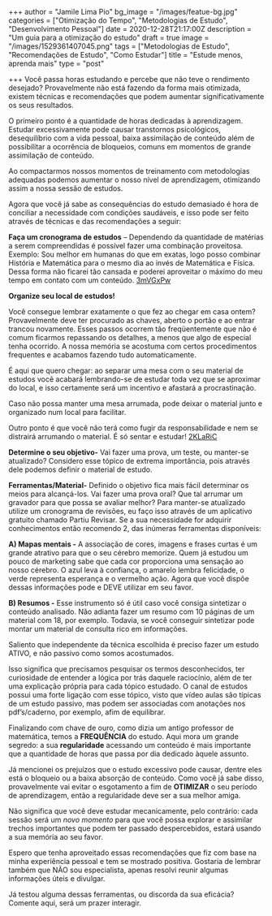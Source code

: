 +++
author = "Jamile Lima Pio"
bg_image = "/images/featue-bg.jpg"
categories = ["Otimização do Tempo", "Metodologias de Estudo", "Desenvolvimento Pessoal"]
date = 2020-12-28T21:17:00Z
description = "Um guia para a otimização do estudo"
draft = true
image = "/images/1529361407045.png"
tags = ["Metodologias de Estudo", "Recomendações de Estudo", "Como Estudar"]
title = "Estude menos, aprenda mais"
type = "post"

+++
Você passa horas estudando e percebe que não teve o rendimento desejado? Provavelmente não está fazendo da forma mais otimizada, existem técnicas e recomendações que podem aumentar significativamente os seus resultados.

O primeiro ponto é a quantidade de horas dedicadas à aprendizagem. Estudar excessivamente pode causar transtornos psicológicos, desequilíbrio com a vida pessoal, baixa assimilação de conteúdo além de possibilitar a ocorrência de bloqueios, comuns em momentos de grande assimilação de conteúdo.

Ao compactarmos nossos momentos de treinamento com metodologias adequadas podemos aumentar o nosso nível de aprendizagem, otimizando assim a nossa sessão de estudos.

Agora que você já sabe as consequências do estudo demasiado é hora de conciliar a necessidade com condições saudáveis, e isso pode ser feito através de técnicas e das recomendações a seguir:

**Faça um cronograma de estudos** – Dependendo da quantidade de matérias a serem compreendidas é possível fazer uma combinação proveitosa. Exemplo: Sou melhor em humanas do que em exatas, logo posso combinar História e Matemática para o mesmo dia ao invés de Matemática e Física. Dessa forma não ficarei tão cansada e poderei aproveitar o máximo do meu tempo em contato com um conteúdo. [3mVGxPw](https://bit.ly/3mVGxPw "Imagem Computador")

**Organize seu local de estudos!**

Você consegue lembrar exatamente o que fez ao chegar em casa ontem? Provavelmente deve ter procurado as chaves, aberto o portão e ao entrar trancou novamente. Esses passos ocorrem tão freqüentemente que não é comum ficarmos repassando os detalhes, a menos que algo de especial tenha ocorrido. A nossa memória se acostuma com certos procedimentos frequentes e acabamos fazendo tudo automaticamente.

É aqui que quero chegar: ao separar uma mesa com o seu material de estudos você acabará lembrando-se de estudar toda vez que se aproximar do local, e isso certamente será um incentivo e afastará a procrastinação.

Caso não possa manter uma mesa arrumada, pode deixar o material junto e organizado num local para facilitar.

Outro ponto é que você não terá como fugir da responsabilidade e nem se distrairá arrumando o material. É só sentar e estudar! [2KLaRiC](https://bit.ly/2KLaRiC "2KLaRiC")

**Determine o seu objetivo-** Vai fazer uma prova, um teste, ou manter-se atualizado? Considero esse tópico de extrema importância, pois através dele podemos definir o material de estudo.

**Ferramentas/Material-** Definido o objetivo fica mais fácil determinar os meios para alcançá-los. Vai fazer uma prova oral? Que tal arrumar um gravador para que possa se avaliar melhor? Para manter-se atualizado utilize um cronograma de revisões, eu faço isso através de um aplicativo gratuito chamado Partiu Revisar. Se a sua necessidade for adquirir conhecimentos então recomendo 2, das inúmeras ferramentas disponíveis:

**A) Mapas mentais -** A associação de cores, imagens e frases curtas é um grande atrativo para que o seu cérebro memorize. Quem já estudou um pouco de marketing sabe que cada cor proporciona uma sensação ao nosso cérebro. O azul leva à confiança, o amarelo lembra felicidade, o verde representa esperança e o vermelho ação. Agora que você dispõe dessas informações pode e DEVE utilizar em seu favor.

**B) Resumos -** Esse instrumento só é útil caso você consiga sintetizar o conteúdo analisado. Não adianta fazer um resumo com 10 páginas de um material com 18, por exemplo. Todavia, se você conseguir sintetizar pode montar um material de consulta rico em informações.

Saliento que independente da técnica escolhida é preciso fazer um estudo ATIVO, e não passivo como somos acostumados.

Isso significa que precisamos pesquisar os termos desconhecidos, ter curiosidade de entender a lógica por trás daquele raciocínio, além de ter uma explicação própria para cada tópico estudado. O canal de estudos possui uma forte ligação com esse tópico, visto que vídeo aulas são típicas de um estudo passivo, mas podem ser associadas com anotações nos pdf’s/caderno, por exemplo, afim de equilibrar.

Finalizando com chave de ouro, como dizia um antigo professor de matemática, temos a **FREQUÊNCIA** do estudo. Aqui mora um grande segredo: a sua **regularidade** acessando um conteúdo é mais importante que a quantidade de horas que passa por dia dedicado àquele assunto.

Já mencionei os prejuízos que o estudo excessivo pode causar, dentre eles está o bloqueio ou a baixa absorção de conteúdo. Como você já sabe disso, provavelmente vai evitar o esgotamento a fim de **OTIMIZAR** o seu período de aprendizagem, então a regularidade deve ser a sua melhor amiga.

Não significa que você deve estudar mecanicamente, pelo contrário: cada sessão será um _novo momento_ para que você possa explorar e assimilar trechos importantes que podem ter passado despercebidos, estará usando a sua memória ao seu favor.

Espero que tenha aproveitado essas recomendações que fiz com base na minha experiência pessoal e tem se mostrado positiva. Gostaria de lembrar também que NÃO sou especialista, apenas resolvi reunir algumas informações úteis e divulgar.

Já testou alguma dessas ferramentas, ou discorda da sua eficácia? Comente aqui, será um prazer interagir.